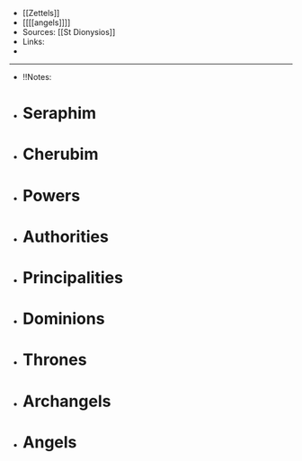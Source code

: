 - [[Zettels]]
- [[[[angels]]]] 
- Sources: [[St Dionysios]]
- Links: 
- 
- --
- !!Notes:
- # Seraphim
- # Cherubim
- # Powers
- # Authorities
- # Principalities
- # Dominions
- # Thrones
- # Archangels
- # Angels
